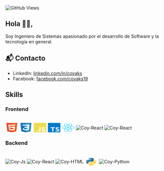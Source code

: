 
![GitHub Views](https://komarev.com/ghpvc/?username=Coyaks&color=2685BF)

## Hola 👋🏻,

Soy Ingeniero de Sistemas apasionado por el desarrollo de Software y la tecnología en general.

## 📬 Contacto

- LinkedIn: [linkedin.com/in/coyaks](https://www.linkedin.com/in/coyaks/)
- Facebook: [facebook.com/coyaks19](https://www.facebook.com/coyaks19)



## Skills
### Frontend

<div style="display: inline_block"><br>
   <img align="center" alt="Coy-HTML" height="30" width="40" src="https://raw.githubusercontent.com/devicons/devicon/master/icons/html5/html5-original.svg">
  <img align="center" alt="Coy-CSS" height="30" width="40" src="https://raw.githubusercontent.com/devicons/devicon/master/icons/css3/css3-original.svg">
  
  <img align="center" alt="Coy-Js" height="30" width="40" src="https://raw.githubusercontent.com/devicons/devicon/master/icons/javascript/javascript-plain.svg">
  <img align="center" alt="Coy-Ts" height="30" width="40" src="https://raw.githubusercontent.com/devicons/devicon/master/icons/typescript/typescript-plain.svg">
  <img align="center" alt="Coy-React" height="30" width="40" src="https://raw.githubusercontent.com/devicons/devicon/master/icons/react/react-original.svg">
  <img align="center" alt="Coy-React" height="30" width="40" src="https://cdn.svgporn.com/logos/angular-icon.svg">
  <img align="center" alt="Coy-React" height="30" width="40" src="https://cdn.svgporn.com/logos/vue.svg">
  
</div>

### Backend
<div style="display: inline_block"><br>
  <img align="center" alt="Coy-Js" height="30" width="40" src="https://cdn.svgporn.com/logos/php.svg">
  <img align="center" alt="Coy-React" height="30" width="40" src="https://cdn.svgporn.com/logos/laravel.svg">
  <img align="center" alt="Coy-HTML" height="30" width="40" src="https://cdn.svgporn.com/logos/nodejs-icon.svg">
  <img align="center" alt="Coy-Python" height="30" width="40" src="https://raw.githubusercontent.com/devicons/devicon/master/icons/python/python-original.svg">
  <!--<img align="center" alt="Coy-CSS" height="30" width="40" src="https://cdn.svgporn.com/logos/django.svg">-->
  <img align="center" alt="Coy-Python" height="30" width="40" src="https://cdn.svgporn.com/logos/spring-icon.svg">
</div>

